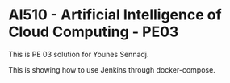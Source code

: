 # AI510 - Artificial Intelligence of Cloud Computing - PE03
This is PE 03 solution for Younes Sennadj.


This is showing how to use Jenkins through docker-compose.